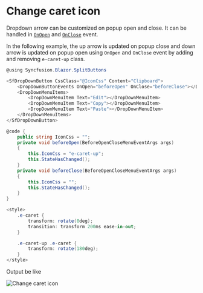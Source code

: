 # Change caret icon

Dropdown arrow can be customized on popup open and close. It can be handled in
[`OnOpen`](https://help.syncfusion.com/cr/blazor/Syncfusion.Blazor.SplitButtons.SfDropDownButton.html) and
[`OnClose`](https://help.syncfusion.com/cr/blazor/Syncfusion.Blazor.SplitButtons.SfDropDownButton.html) event.

In the following example, the up arrow is updated on popup close and down arrow is updated on popup open using `OnOpen` and `OnClose` event by adding and removing `e-caret-up` class.

```csharp
@using Syncfusion.Blazor.SplitButtons

<SfDropDownButton CssClass="@IconCss" Content="Clipboard">
    <DropDownButtonEvents OnOpen="beforeOpen" OnClose="beforeClose"></DropDownButtonEvents>
    <DropDownMenuItems>
        <DropDownMenuItem Text="Edit"></DropDownMenuItem>
        <DropDownMenuItem Text="Copy"></DropDownMenuItem>
        <DropDownMenuItem Text="Paste"></DropDownMenuItem>
    </DropDownMenuItems>
</SfDropDownButton>

@code {
    public string IconCss = "";
    private void beforeOpen(BeforeOpenCloseMenuEventArgs args)
    {
        this.IconCss = "e-caret-up";
        this.StateHasChanged();
    }
    private void beforeClose(BeforeOpenCloseMenuEventArgs args)
    {
        this.IconCss = "";
        this.StateHasChanged();
    }
}

<style>
    .e-caret {
        transform: rotate(0deg);
        transition: transform 200ms ease-in-out;
    }

    .e-caret-up .e-caret {
        transform: rotate(180deg);
    }
</style>

```

Output be like

![Change caret icon](./../images/ddb-caret.png)